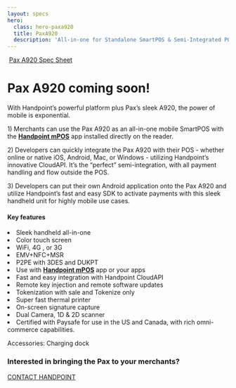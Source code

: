 ```yaml
---
layout: specs
hero: 
  class: hero-paxa920
  title: PaxA920
  description: 'All-in-one for Standalone SmartPOS & Semi-Integrated POS<br><br><span class="specialtxt">Coming soon!</span>'
---
```


<div class="section section-internal">
	<div class="container">
		<div class="row">
			<div class="col-md-4 col-sm-4 section-internal-left">
				<img src="https://handpoint.imgix.net/Website%20refresh%20photos/product-images/SmartPOS_new.png?w=150&trim=auto" class="img-responsive" alt=""/>
				<a class="btn btn-default bt-custom-out" href="https://handpoint.imgix.net/Website%20refresh%20photos/spec-sheets/SpecSheets_PaxA920.pdf" role="button">Pax A920 Spec Sheet</a>
			</div>
			<div class="col-md-8 col-sm-8">
				<h1>Pax A920 <span class="specialtxt">coming soon!</span></h1>
				<p>With Handpoint’s powerful platform plus Pax’s sleek A920, the power of mobile is exponential.</p>
				<p>1) Merchants can use the Pax A920 as an all-in-one mobile SmartPOS with the <b><a href="/specs/mpos">Handpoint mPOS</a></b> app installed directly on the reader.</p>
				<p>2) Developers can quickly integrate the Pax A920 with their POS - whether online or native iOS, Android, Mac, or Windows -  utilizing Handpoint’s innovative CloudAPI.  It’s the “perfect” semi-integration, with all payment handling and flow outside the POS.</p>
				<p>3) Developers can put their own Android application onto the Pax A920 and utilize Handpoint’s fast and easy SDK to activate payments with this sleek handheld unit for highly mobile use cases.</p>
				<h4>Key features</h4>
				<li>Sleek handheld all-in-one</li>
				<li>Color touch screen</li>
				<li>WiFi, 4G , or 3G</li>
				<li>EMV+NFC+MSR</li>
				<li>P2PE with 3DES and DUKPT</li>
				<li>Use with <b><a href="/specs/mpos">Handpoint mPOS</a></b> app or your apps</li>
				<li>Fast and easy integration with Handpoint CloudAPI</li>
				<li>Remote key injection and remote software updates</li>
				<li>Tokenization with sale and Tokenize only</li>
				<li>Super fast thermal printer</li>
				<li>On-screen signature capture</li>
				<li>Dual Camera, 1D & 2D scanner</li>
				<li>Certified with Paysafe for use in the US and Canada, with rich omni-commerce capabilities.</li>
				<img src="https://handpoint.imgix.net/Website%20refresh%20photos/product-images/Pax_A920_charger.png" class="img-responsive" alt=""/>
				<p class="section-internal-left-custom-txt">Accessories: Charging dock</p>
			</div>
		</div>
	</div>
</div>
<!-- END main content -->
	
<div class="section section-form">
	<div class="container">
		<h3>Interested in bringing the Pax to your merchants?</h3>
		<a class="btn btn-default bt-custom-out-wh" href="#" role="button">CONTACT HANDPOINT</a>
	</div>	
</div>
